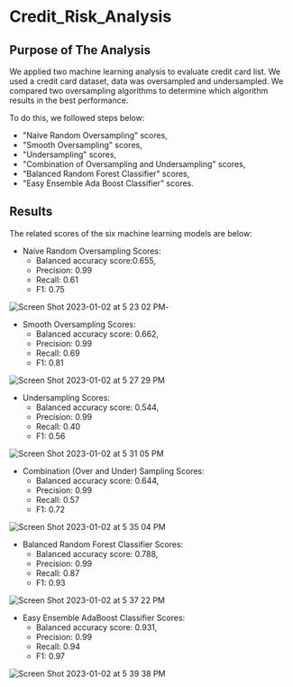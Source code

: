 # Credit_Risk_Analysis
## Purpose of The Analysis
We applied two machine learning analysis to evaluate credit card list. We used a credit card dataset, data was oversampled and undersampled. We compared two oversampling algorithms to determine which algorithm results in the best performance.

To do this, we followed steps below:  
- "Naive Random Oversampling" scores, 
- "Smooth Oversampling" scores,
- "Undersampling" scores, 
- "Combination of Oversampling and Undersampling" scores,
- "Balanced Random Forest Classifier" scores,
- "Easy Ensemble Ada Boost Classifier" scores.

## Results

The related scores of the six machine learning models are below:

- Naive Random Oversampling Scores:
  - Balanced accuracy score:0.655,
  - Precision: 0.99
  - Recall: 0.61
  - F1: 0.75
  
![Screen Shot 2023-01-02 at 5 23 02 PM](https://user-images.githubusercontent.com/111788394/210281756-2055fed8-b14d-4921-9d9c-7e52421c25e1.png)- 

- Smooth Oversampling Scores:
  - Balanced accuracy score: 0.662,
  - Precision: 0.99
  - Recall: 0.69
  - F1: 0.81
 
![Screen Shot 2023-01-02 at 5 27 29 PM](https://user-images.githubusercontent.com/111788394/210281979-07f61edf-f000-47b1-b6e3-551700b1d39c.png)

- Undersampling Scores:
  - Balanced accuracy score: 0.544,
  - Precision: 0.99
  - Recall: 0.40
  - F1: 0.56
 
![Screen Shot 2023-01-02 at 5 31 05 PM](https://user-images.githubusercontent.com/111788394/210282119-6b3c2146-f05b-4c9f-ac9f-1703de982549.png)

- Combination (Over and Under) Sampling Scores:
  - Balanced accuracy score: 0.644,
  - Precision: 0.99
  - Recall: 0.57
  - F1: 0.72

![Screen Shot 2023-01-02 at 5 35 04 PM](https://user-images.githubusercontent.com/111788394/210282303-8b4e9f7b-3b4d-4a7c-94eb-c1258e143c87.png)

- Balanced Random Forest Classifier Scores:
  - Balanced accuracy score: 0.788,
  - Precision: 0.99
  - Recall: 0.87
  - F1: 0.93

![Screen Shot 2023-01-02 at 5 37 22 PM](https://user-images.githubusercontent.com/111788394/210282427-112d68b1-25af-4ffc-9594-7947fada515c.png)

- Easy Ensemble AdaBoost Classifier Scores:
  - Balanced accuracy score: 0.931,
  - Precision: 0.99
  - Recall: 0.94
  - F1: 0.97

![Screen Shot 2023-01-02 at 5 39 38 PM](https://user-images.githubusercontent.com/111788394/210282532-7fa3cfba-c9a3-43f4-9535-a6cf27e4c3f5.png)




